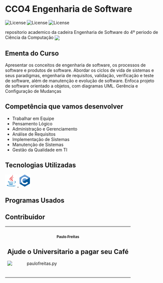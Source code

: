 # CCO4 Engenharia de Software
![License](https://img.shields.io/badge/Code%20License-MIT-green.svg)
![License](https://img.shields.io/badge/SQL-learning-green.svg)
![License](https://img.shields.io/badge/UNIFG-Engenharia%20de%20Software-blue.svg)

repositorio academico da cadeira Engenharia de Software do 4º periodo de Ciência da Computação 
<img src="https://paulofreitasdev.files.wordpress.com/2021/08/cco-github1.png"  align="center" valign="center"/> 

 ## Ementa do Curso
Apresentar os conceitos de engenharia de software, os
processos de software e produtos de software. Abordar os
ciclos de vida de sistemas e seus paradigmas, engenharia de
requisitos, validação, verificação e teste de software, além de
manutenção e evolução de software. Enfoca projeto de
software orientado a objetos, com diagramas UML. Gerência e
Configuração de Mudanças

## Competência que vamos desenvolver
* Trabalhar em Equipe
* Pensamento Lógico
* Administração e Gerenciamento
* Análise de Requisitos
* Implementação de Sistemas
* Manutenção de Sistemas
* Gestão da Qualidade em TI

## Tecnologias Utilizadas
<a href="https://www.java.com" target="_blank"> <img src="https://raw.githubusercontent.com/devicons/devicon/master/icons/java/java-original.svg" alt="java" width="40" height="40"/> </a>
<a href="https://www.cprogramming.com/" target="_blank"> <img src="https://raw.githubusercontent.com/devicons/devicon/master/icons/c/c-original.svg" alt="c" width="40" height="40"/> </a>
## Programas Usados

## Contribuidor

<table>
  <td align="center"><a href="https://github.com/paulofreitas-py"><img style="border-radius: 20%;"src="https://avatars.githubusercontent.com/u/42820569?s=400&u=756d1c6a756b352a1095e7cb9289d3170f909765&v=4" width="100px;" alt=""/><br /><sub><b>Paulo Freitas</b></sub></a><br />
    

## Ajude o Universitario a pagar seu Café
<p><a href="https://www.buymeacoffee.com/paulofreitas.py"> <img align="left" src="https://cdn.buymeacoffee.com/buttons/v2/default-yellow.png" height="50" width="210" alt="paulofreitas.py" /></a></p><br><br>

    